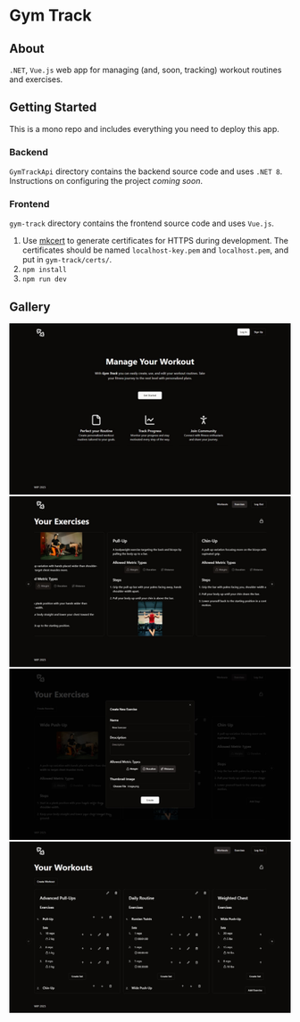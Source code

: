 # Gym Track

## About

`.NET`, `Vue.js` web app for managing (and, soon, tracking) workout routines and exercises.

## Getting Started

This is a mono repo and includes everything you need to deploy this app.

### Backend

`GymTrackApi` directory contains the backend source code and uses `.NET 8`. Instructions on configuring the project _coming soon_.

### Frontend

`gym-track` directory contains the frontend source code and uses `Vue.js`.

1. Use [mkcert](https://mkcert.dev/) to generate certificates for HTTPS during development. The certificates should be named `localhost-key.pem` and `localhost.pem`, and put in `gym-track/certs/`.
2. `npm install`
3. `npm run dev`

## Gallery

![Home Page](docs/readme/img/home.jpg)
![Exercises View Locked](docs/readme/img/exercises-view-locked.jpg)
![Create New Exercise](docs/readme/img/exercises-new.jpg)
![Workouts View Edit Mode](docs/readme/img/workouts-view-edit.jpg)
